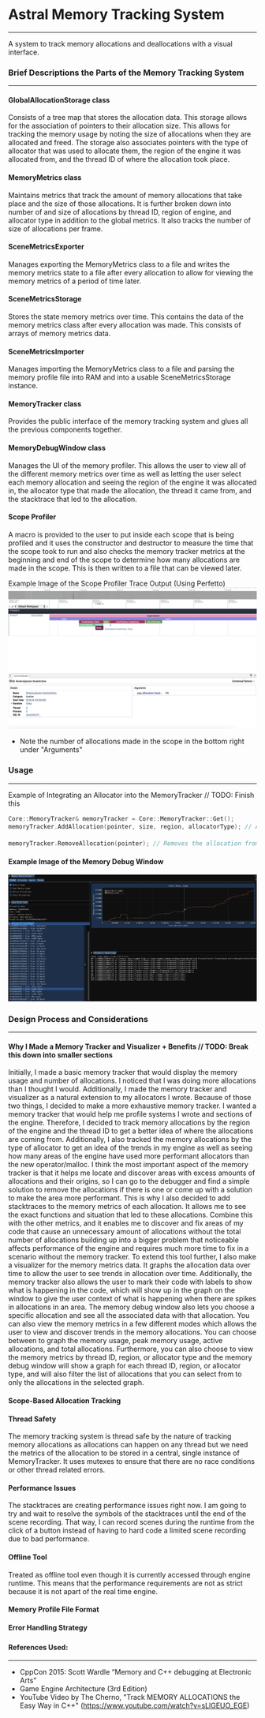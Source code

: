 # Astral Memory Tracking System

----

A system to track memory allocations and deallocations with a visual interface.


### Brief Descriptions the Parts of the Memory Tracking System

---

#### GlobalAllocationStorage class

Consists of a tree map that stores the allocation data. This storage allows for the association of pointers to their 
allocation size. This allows for tracking the memory usage by noting the size of allocations when they are allocated 
and freed. The storage also associates pointers with the type of allocator that was used to allocate them, the region
of the engine it was allocated from, and the thread ID of where the allocation took place.

#### MemoryMetrics class

Maintains metrics that track the amount of memory allocations that take place and the size of those allocations. It is
further broken down into number of and size of allocations by thread ID, region of engine, and allocator type in addition
to the global metrics. It also tracks the number of size of allocations per frame.

#### SceneMetricsExporter

Manages exporting the MemoryMetrics class to a file and writes the memory metrics state to a file after every allocation
to allow for viewing the memory metrics of a period of time later.

#### SceneMetricsStorage

Stores the state memory metrics over time. This contains the data of the memory metrics class after every allocation 
was made. This consists of arrays of memory metrics data.

#### SceneMetricsImporter

Manages importing the MemoryMetrics class to a file and parsing the memory profile file into RAM and into a 
usable SceneMetricsStorage instance.

#### MemoryTracker class

Provides the public interface of the memory tracking system and glues all the previous components together.

#### MemoryDebugWindow class

Manages the UI of the memory profiler. This allows the user to view all of the different memory metrics over time
as well as letting the user select each memory allocation and seeing the region of the engine it was allocated in,
the allocator type that made the allocation, the thread it came from, and the stacktrace that led to the allocation.

#### Scope Profiler

A macro is provided to the user to put inside each scope that is being profiled and it uses the constructor and destructor
to measure the time that the scope took to run and also checks the memory tracker metrics at the beginning and end of 
the scope to determine how many allocations are made in the scope. This is then written to a file that can be viewed 
later.

Example Image of the Scope Profiler Trace Output (Using Perfetto)
![MemoryDebugWindowImage](Pictures/ScopeProfilerTraceOutput.png)
- Note the number of allocations made in the scope in the bottom right under "Arguments"


### Usage

---

Example of Integrating an Allocator into the MemoryTracker // TODO: Finish this
```c++
Core::MemoryTracker& memoryTracker = Core::MemoryTracker::Get();
memoryTracker.AddAllocation(pointer, size, region, allocatorType); // Adds the allocation to the memory tracking system

memoryTracker.RemoveAllocation(pointer); // Removes the allocation from the memory tracking system
```


#### Example Image of the Memory Debug Window
![MemoryDebugWindowImage](Pictures/MemoryDebugWindowScreenshot.png)

###
### Design Process and Considerations

---

#### Why I Made a Memory Tracker and Visualizer + Benefits // TODO: Break this down into smaller sections

Initially, I made a basic memory tracker that would display the memory usage and number of allocations. I noticed that
I was doing more allocations than I thought I would. Additionally, I made the memory tracker and visualizer as a 
natural extension to my allocators I wrote. Because of those two things, I decided to make a more exhaustive memory tracker.
I wanted a memory tracker that would help me profile systems I wrote and sections of the engine. Therefore, I decided to
track memory allocations by the region of the engine and the thread ID to get a better idea of where the allocations are
coming from. Additionally, I also tracked the memory allocations by the type of allocator to get an idea of the trends 
in my engine as well as seeing how many areas of the engine have used more performant allocators than the new operator/malloc.
I think the most important aspect of the memory tracker is that it helps me locate and discover areas with excess amounts
of allocations and their origins, so I can go to the debugger and find a simple solution to remove the allocations if 
there is one or come up with a solution to make the area more performant. This is why I also decided to add stacktraces
to the memory metrics of each allocation. It allows me to see the exact functions and situation that led to these allocations.
Combine this with the other metrics, and it enables me to discover and fix areas of my code that cause an unnecessary 
amount of allocations without the total number of allocations building up into a bigger problem that noticeable affects 
performance of the engine and requires much more time to fix in a scenario without the memory tracker. To extend this tool
further, I also make a visualizer for the memory metrics data. It graphs the allocation data over time to allow the user
to see trends in allocation over time. Additionally, the memory tracker also allows the user to mark their code with
labels to show what is happening in the code, which will show up in the graph on the window to give the user context
of what is happening when there are spikes in allocations in an area. The memory debug window also lets you choose a 
specific allocation and see all the associated data with that allocation. You can also view the memory metrics in
a few different modes which allows the user to view and discover trends in the memory allocations. You can choose between
to graph the memory usage, peak memory usage, active allocations, and total allocations. Furthermore, you can also
choose to view the memory metrics by thread ID, region, or allocator type and the memory debug window will show a 
graph for each thread ID, region, or allocator type, and will also filter the list of allocations that you can select
from to only the allocations in the selected graph.

#### Scope-Based Allocation Tracking



#### Thread Safety

The memory tracking system is thread safe by the nature of tracking memory allocations as allocations can happen
on any thread but we need the metrics of the allocation to be stored in a central, single instance of MemoryTracker.
It uses mutexes to ensure that there are no race conditions or other thread related errors. 


#### Performance Issues

The stacktraces are creating performance issues right now. I am going to try and wait to resolve the symbols of the 
stacktraces until the end of the scene recording. That way, I can record scenes during the runtime from the click of a
button instead of having to hard code a limited scene recording due to bad performance.


#### Offline Tool

Treated as offline tool even though it is currently accessed through engine runtime. This means that the performance
requirements are not as strict because it is not apart of the real time engine.


#### Memory Profile File Format



#### Error Handling Strategy



###
#### References Used:

---

- CppCon 2015: Scott Wardle “Memory and C++ debugging at Electronic Arts”
- Game Engine Architecture (3rd Edition)
- YouTube Video by The Cherno, "Track MEMORY ALLOCATIONS the Easy Way in C++" (https://www.youtube.com/watch?v=sLlGEUO_EGE)